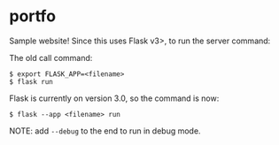 # portfo
Sample website! Since this uses Flask v3>, to run the server command:

The old call command:
```
$ export FLASK_APP=<filename>
$ flask run
```

Flask is currently on version 3.0, so the command is now:
```
$ flask --app <filename> run
```

NOTE: add `--debug` to the end to run in debug mode.
